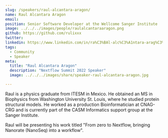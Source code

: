 ```yaml
---
slug: /speakers/raul-alcantara-aragon/
name: Raul Alcantara Aragon
email: 
position: Senior Software Developer at the Wellcome Sanger Institute
image: ../../../images/people/raulalcantaraaragon.png
github: https://github.com/rulixxx
twitter: 
linkedin: https://www.linkedin.com/in/ra%C3%BAl-alc%C3%A1ntara-arag%C3%B3n-846a0452/
tags:
  - Community
  - Speaker
meta:
  title: "Raul Alcantara Aragon"
  description: "Nextflow Summit 2022 Speaker"
  image: ../../../images/share/speaker-raul-alcantara-aragon.jpg

---
```

Raul is a physics graduate from ITESM in Mexico. He obtained an MS in Biophysics from Washington University St. Louis, where he studied protein structural models. He worked as a production Bioinformatician at CNAG-CRG and is currently part of the CASM Informatics support group at the Sanger Institute.
 
Raul will be presenting his work titled "From zero to Nextflow, bringing Nanorate (NanoSeq) into a workflow".
